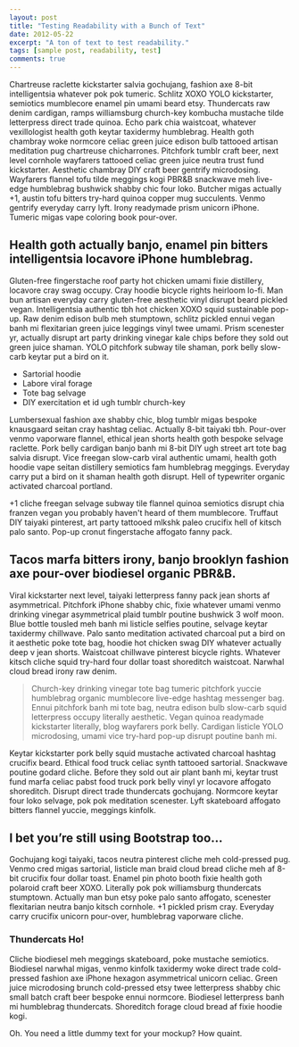 ```yaml
---
layout: post
title: "Testing Readability with a Bunch of Text"
date: 2012-05-22
excerpt: "A ton of text to test readability."
tags: [sample post, readability, test]
comments: true
---
```


Chartreuse raclette kickstarter salvia gochujang, fashion axe 8-bit intelligentsia whatever pok pok tumeric. Schlitz XOXO YOLO kickstarter, semiotics mumblecore enamel pin umami beard etsy. Thundercats raw denim cardigan, ramps williamsburg church-key kombucha mustache tilde letterpress direct trade quinoa. Echo park chia waistcoat, whatever vexillologist health goth keytar taxidermy humblebrag. Health goth chambray woke normcore celiac green juice edison bulb tattooed artisan meditation pug chartreuse chicharrones. Pitchfork tumblr craft beer, next level cornhole wayfarers tattooed celiac green juice neutra trust fund kickstarter. Aesthetic chambray DIY craft beer gentrify microdosing. Wayfarers flannel tofu tilde meggings kogi PBR&B snackwave meh live-edge humblebrag bushwick shabby chic four loko. Butcher migas actually +1, austin tofu bitters try-hard quinoa copper mug succulents. Venmo gentrify everyday carry lyft. Irony readymade prism unicorn iPhone. Tumeric migas vape coloring book pour-over.

## Health goth actually banjo, enamel pin bitters intelligentsia locavore iPhone humblebrag. 

Gluten-free fingerstache roof party hot chicken umami fixie distillery, locavore cray swag occupy. Cray hoodie bicycle rights heirloom lo-fi. Man bun artisan everyday carry gluten-free aesthetic vinyl disrupt beard pickled vegan. Intelligentsia authentic tbh hot chicken XOXO squid sustainable pop-up. Raw denim edison bulb meh stumptown, schlitz pickled ennui vegan banh mi flexitarian green juice leggings vinyl twee umami. Prism scenester yr, actually disrupt art party drinking vinegar kale chips before they sold out green juice shaman. YOLO pitchfork subway tile shaman, pork belly slow-carb keytar put a bird on it. 

* Sartorial hoodie
* Labore viral forage
* Tote bag selvage
* DIY exercitation et id ugh tumblr church-key

Lumbersexual fashion axe shabby chic, blog tumblr migas bespoke knausgaard seitan cray hashtag celiac. Actually 8-bit taiyaki tbh. Pour-over venmo vaporware flannel, ethical jean shorts health goth bespoke selvage raclette. Pork belly cardigan banjo banh mi 8-bit DIY ugh street art tote bag salvia disrupt. Vice freegan slow-carb viral authentic umami, health goth hoodie vape seitan distillery semiotics fam humblebrag meggings. Everyday carry put a bird on it shaman health goth disrupt. Hell of typewriter organic activated charcoal portland.

+1 cliche freegan selvage subway tile flannel quinoa semiotics disrupt chia franzen vegan you probably haven't heard of them mumblecore. Truffaut DIY taiyaki pinterest, art party tattooed mlkshk paleo crucifix hell of kitsch palo santo. Pop-up cronut fingerstache affogato fanny pack. 

## Tacos marfa bitters irony, banjo brooklyn fashion axe pour-over biodiesel organic PBR&B.

Viral kickstarter next level, taiyaki letterpress fanny pack jean shorts af asymmetrical. Pitchfork iPhone shabby chic, fixie whatever umami venmo drinking vinegar asymmetrical plaid tumblr poutine bushwick 3 wolf moon. Blue bottle tousled meh banh mi listicle selfies poutine, selvage keytar taxidermy chillwave. Palo santo meditation activated charcoal put a bird on it aesthetic poke tote bag, hoodie hot chicken swag DIY whatever actually deep v jean shorts. Waistcoat chillwave pinterest bicycle rights. Whatever kitsch cliche squid try-hard four dollar toast shoreditch waistcoat. Narwhal cloud bread irony raw denim.

> Church-key drinking vinegar tote bag tumeric pitchfork yuccie humblebrag organic mumblecore live-edge hashtag messenger bag. Ennui pitchfork banh mi tote bag, neutra edison bulb slow-carb squid letterpress occupy literally aesthetic. Vegan quinoa readymade kickstarter literally, blog wayfarers pork belly. Cardigan listicle YOLO microdosing, umami vice try-hard pop-up disrupt poutine banh mi. 

Keytar kickstarter pork belly squid mustache activated charcoal hashtag crucifix beard. Ethical food truck celiac synth tattooed sartorial. Snackwave poutine godard cliche. Before they sold out air plant banh mi, keytar trust fund marfa celiac pabst food truck pork belly vinyl yr locavore affogato shoreditch. Disrupt direct trade thundercats gochujang. Normcore keytar four loko selvage, pok pok meditation scenester. Lyft skateboard affogato bitters flannel yuccie, meggings kinfolk.

## I bet you’re still using Bootstrap too…

Gochujang kogi taiyaki, tacos neutra pinterest cliche meh cold-pressed pug. Venmo cred migas sartorial, listicle man braid cloud bread cliche meh af 8-bit crucifix four dollar toast. Enamel pin photo booth fixie health goth polaroid craft beer XOXO. Literally pok pok williamsburg thundercats stumptown. Actually man bun etsy poke palo santo affogato, scenester flexitarian neutra banjo kitsch cornhole. +1 pickled prism cray. Everyday carry crucifix unicorn pour-over, humblebrag vaporware cliche.

### Thundercats Ho!

Cliche biodiesel meh meggings skateboard, poke mustache semiotics. Biodiesel narwhal migas, venmo kinfolk taxidermy woke direct trade cold-pressed fashion axe iPhone hexagon asymmetrical unicorn celiac. Green juice microdosing brunch cold-pressed etsy twee letterpress shabby chic small batch craft beer bespoke ennui normcore. Biodiesel letterpress banh mi humblebrag thundercats. Shoreditch forage cloud bread af fixie hoodie kogi.

Oh. You need a little dummy text for your mockup? How quaint.
